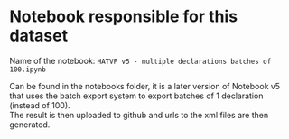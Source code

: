# Notebook responsible for this dataset

Name of the notebook:
`HATVP v5 - multiple declarations batches of 100.ipynb`

Can be found in the notebooks folder, it is a later version of Notebook v5 that uses the batch export system to export batches of 1 declaration (instead of 100).  
The result is then uploaded to github and urls to the xml files are then generated.  